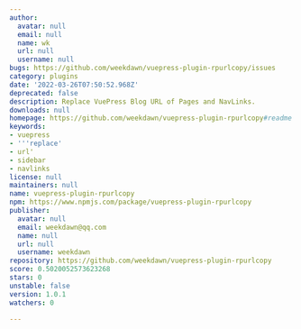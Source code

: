 ```yaml
---
author:
  avatar: null
  email: null
  name: wk
  url: null
  username: null
bugs: https://github.com/weekdawn/vuepress-plugin-rpurlcopy/issues
category: plugins
date: '2022-03-26T07:50:52.968Z'
deprecated: false
description: Replace VuePress Blog URL of Pages and NavLinks.
downloads: null
homepage: https://github.com/weekdawn/vuepress-plugin-rpurlcopy#readme
keywords:
- vuepress
- '''replace'
- url'
- sidebar
- navlinks
license: null
maintainers: null
name: vuepress-plugin-rpurlcopy
npm: https://www.npmjs.com/package/vuepress-plugin-rpurlcopy
publisher:
  avatar: null
  email: weekdawn@qq.com
  name: null
  url: null
  username: weekdawn
repository: https://github.com/weekdawn/vuepress-plugin-rpurlcopy
score: 0.5020052573623268
stars: 0
unstable: false
version: 1.0.1
watchers: 0

---
```


